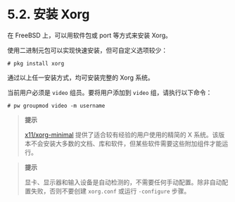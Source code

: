 # 5.2. 安装 Xorg  

在 FreeBSD 上，可以用软件包或 port 等方式来安装 Xorg。

使用二进制元包可以实现快速安装，但可自定义选项较少：

````
# pkg install xorg
````

通过以上任一安装方式，均可安装完整的 Xorg 系统。

当前用户必须是 `video` 组员。要将用户添加到 `video` 组，请执行以下命令：

```
# pw groupmod video -m username
```

>**提示**
>
>[x11/xorg-minimal](https://cgit.freebsd.org/ports/tree/x11/xorg-minimal/) 提供了适合较有经验的用户使用的精简的 X 系统。该版本不会安装大多数的文档、库和软件，但某些软件需要这些附加组件才能运行。

>**提示**
>
>显卡、显示器和输入设备是自动检测的，不需要任何手动配置。除非自动配置失败，否则不要创建 `xorg.conf` 或运行 `-configure` 步骤。
